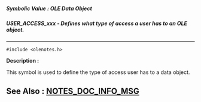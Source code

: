 ##### Symbolic Value : OLE Data Object
##### USER_ACCESS_xxx - Defines what type of access a user has to an OLE object.
---
```
#include <olenotes.h>
```
**Description :**

This symbol is used to define the type of access user has to a data object.

**See Also :**
[NOTES_DOC_INFO_MSG](/domino-c-api-docs/reference/Data/NOTES_DOC_INFO_MSG)
---

